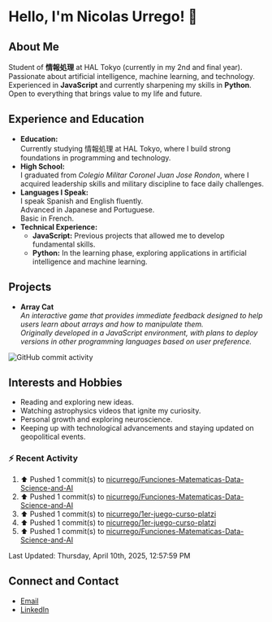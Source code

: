 
# Hello, I'm Nicolas Urrego! 👋

## About Me
Student of **情報処理** at HAL Tokyo (currently in my 2nd and final year).  
Passionate about artificial intelligence, machine learning, and technology.  
Experienced in **JavaScript** and currently sharpening my skills in **Python**.  
Open to everything that brings value to my life and future.

## Experience and Education
- **Education:**  
  Currently studying 情報処理 at HAL Tokyo, where I build strong foundations in programming and technology.
- **High School:**  
  I graduated from *Colegio Militar Coronel Juan Jose Rondon*, where I acquired leadership skills and military discipline to face daily challenges.
- **Languages I Speak:**  
  I speak Spanish and English fluently.  
  Advanced in Japanese and Portuguese.  
  Basic in French.
- **Technical Experience:**  
  - **JavaScript:** Previous projects that allowed me to develop fundamental skills.  
  - **Python:** In the learning phase, exploring applications in artificial intelligence and machine learning.

## Projects
- **Array Cat**  
  *An interactive game that provides immediate feedback designed to help users learn about arrays and how to manipulate them.  
  Originally developed in a JavaScript environment, with plans to deploy versions in other programming languages based on user preference.*

![GitHub commit activity](https://img.shields.io/github/commit-activity/m/nicurrego/ArrayGame)
## Interests and Hobbies
- Reading and exploring new ideas.
- Watching astrophysics videos that ignite my curiosity.
- Personal growth and exploring neuroscience.
- Keeping up with technological advancements and staying updated on geopolitical events.

### :zap: Recent Activity
<!--RECENT_ACTIVITY:start-->
1. ⬆️ Pushed 1 commit(s) to [nicurrego/Funciones-Matematicas-Data-Science-and-AI](https://github.com/nicurrego/Funciones-Matematicas-Data-Science-and-AI)<br>
2. ⬆️ Pushed 1 commit(s) to [nicurrego/Funciones-Matematicas-Data-Science-and-AI](https://github.com/nicurrego/Funciones-Matematicas-Data-Science-and-AI)<br>
3. ⬆️ Pushed 1 commit(s) to [nicurrego/1er-juego-curso-platzi](https://github.com/nicurrego/1er-juego-curso-platzi)<br>
4. ⬆️ Pushed 1 commit(s) to [nicurrego/1er-juego-curso-platzi](https://github.com/nicurrego/1er-juego-curso-platzi)<br>
5. ⬆️ Pushed 1 commit(s) to [nicurrego/Funciones-Matematicas-Data-Science-and-AI](https://github.com/nicurrego/Funciones-Matematicas-Data-Science-and-AI)<br>
<!--RECENT_ACTIVITY:end-->

<!--RECENT_ACTIVITY:last_update-->
Last Updated: Thursday, April 10th, 2025, 12:57:59 PM
<!--RECENT_ACTIVITY:last_update_end-->

## Connect and Contact
- [Email](mailto:nicurrego+github@gmail.com)  
- [LinkedIn](https://www.linkedin.com/in/nicolasurregodiaz)




